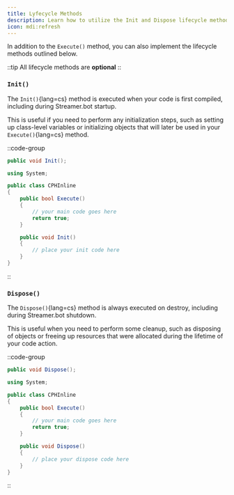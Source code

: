 ```yaml
---
title: Lyfecycle Methods
description: Learn how to utilize the Init and Dispose lifecycle methods in your C# code actions
icon: mdi:refresh
---
```


In addition to the `Execute()` method, you can also implement the lifecycle methods outlined below.

::tip
All lifecycle methods are **optional**
::

### `Init()`
The `Init()`{lang=cs} method is executed when your code is first compiled, including during Streamer.bot startup.

This is useful if you need to perform any initialization steps, such as setting up class-level variables or initializing objects that will later be used in your `Execute()`{lang=cs} method.

::code-group
  ```cs [Signature.cs]
  public void Init();
  ```
  ```cs [Example.cs]
  using System;

  public class CPHInline
  {
      public bool Execute()
      {
          // your main code goes here
          return true;
      }

      public void Init()
      {
          // place your init code here
      }
  }
  ```
::

### `Dispose()`
The `Dispose()`{lang=cs} method is always executed on destroy, including during Streamer.bot shutdown.

This is useful when you need to perform some cleanup, such as disposing of objects or freeing up resources that were allocated during the lifetime of your code action.

::code-group
  ```cs [Signature.cs]
  public void Dispose();
  ```
  ```cs [Example.cs]
  using System;

  public class CPHInline
  {
      public bool Execute()
      {
          // your main code goes here
          return true;
      }

      public void Dispose()
      {
          // place your dispose code here
      }
  }
  ```
::